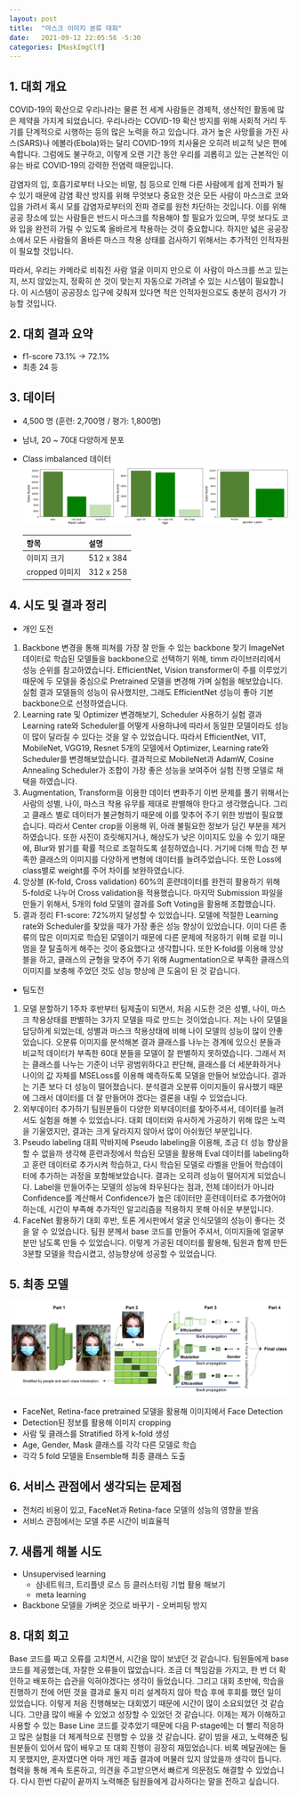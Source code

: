 ```yaml
---
layout: post
title:  "마스크 이미지 분류 대회"
date:   2021-09-12 22:05:56 -5:30
categories: [MaskImgClf]
---
```


## 1. 대회 개요
COVID-19의 확산으로 우리나라는 물론 전 세계 사람들은 경제적, 생산적인 활동에 많은 제약을 가지게 되었습니다. 우리나라는 COVID-19 확산 방지를 위해 사회적 거리 두기를 단계적으로 시행하는 등의 많은 노력을 하고 있습니다. 과거 높은 사망률을 가진 사스(SARS)나 에볼라(Ebola)와는 달리 COVID-19의 치사율은 오히려 비교적 낮은 편에 속합니다. 그럼에도 불구하고, 이렇게 오랜 기간 동안 우리를 괴롭히고 있는 근본적인 이유는 바로 COVID-19의 강력한 전염력 때문입니다.

감염자의 입, 호흡기로부터 나오는 비말, 침 등으로 인해 다른 사람에게 쉽게 전파가 될 수 있기 때문에 감염 확산 방지를 위해 무엇보다 중요한 것은 모든 사람이 마스크로 코와 입을 가려서 혹시 모를 감염자로부터의 전파 경로를 원천 차단하는 것입니다. 이를 위해 공공 장소에 있는 사람들은 반드시 마스크를 착용해야 할 필요가 있으며, 무엇 보다도 코와 입을 완전히 가릴 수 있도록 올바르게 착용하는 것이 중요합니다. 하지만 넓은 공공장소에서 모든 사람들의 올바른 마스크 착용 상태를 검사하기 위해서는 추가적인 인적자원이 필요할 것입니다.

따라서, 우리는 카메라로 비춰진 사람 얼굴 이미지 만으로 이 사람이 마스크를 쓰고 있는지, 쓰지 않았는지, 정확히 쓴 것이 맞는지 자동으로 가려낼 수 있는 시스템이 필요합니다. 이 시스템이 공공장소 입구에 갖춰져 있다면 적은 인적자원으로도 충분히 검사가 가능할 것입니다.

## 2. 대회 결과 요약
* f1-score 73.1% -> 72.1%
* 최종 24 등

## 3. 데이터
* 4,500 명 (훈련: 2,700명 / 평가: 1,800명)
* 남녀, 20 ~ 70대 다양하게 분포
* Class imbalanced 데이터
![](/assets/image/pstage/w4_sun_2.png)

    |항목|설명|
    |------|---|
    |이미지 크기|512 x 384|
    |cropped 이미지|312 x 258|

## 4. 시도 및 결과 정리
* 개인 도전
1.	Backbone 변경을 통해 피쳐를 가장 잘 만들 수 있는 backbone 찾기
ImageNet 데이터로 학습된 모델들을 backbone으로 선택하기 위해, timm 라이브러리에서 성능 순위를 참고하였습니다. EfficientNet, Vision transformer이 주를 이루었기 때문에 두 모델을 중심으로 Pretrained 모델을 변경해 가며 실험을 해보았습니다. 실험 결과 모델들의 성능이 유사했지만, 그래도 EfficientNet 성능이 좋아 기본 backbone으로 선정하였습니다.
2.	Learning rate 및 Optimizer 변경해보기, Scheduler 사용하기
실험 결과 Learning rate와 Scheduler를 어떻게 사용하냐에 따라서 동일한 모델이라도 성능이 많이 달라질 수 있다는 것을 알 수 있었습니다. 따라서 EfficientNet, VIT, MobileNet, VGG19, Resnet 5개의 모델에서 Optimizer, Learning rate와 Scheduler를 변경해보았습니다. 결과적으로 MobileNet과 AdamW, Cosine Annealing Scheduler가 조합이 가장 좋은 성능을 보여주어 실험 진행 모델로 채택을 하였습니다.
3.	Augmentation, Transform을 이용한 데이터 변화주기
이번 문제를 풀기 위해서는 사람의 성별, 나이, 마스크 착용 유무를 제대로 판별해야 한다고 생각했습니다. 그리고 클래스 별로 데이터가 불균형하기 때문에 이를 맞추어 주기 위한 방법이 필요했습니다. 따라서 Center crop을 이용해 위, 아래 불필요한 정보가 담긴 부분을 제거하였습니다. 또한 사진이 흐릿해지거나, 해상도가 낮은 이미지도 있을 수 있기 때문에, Blur와 밝기를 확률 적으로 조절하도록 설정하였습니다. 거기에 더해 학습 전 부족한 클래스의 이미지를 다양하게 변형에 데이터를 늘려주었습니다. 또한 Loss에 class별로 weight를 주어 차이를 보완하였습니다.
4.	앙상블 (K-fold, Cross validation)
60%의 훈련데이터를 완전히 활용하기 위해 5-fold로 나누어 Cross validation을 적용했습니다. 마지막 Submission 파일을 만들기 위해서, 5개의 fold 모델의 결과를 Soft Voting을 활용해 조합했습니다.
5.	결과 정리
F1-score: 72%까지 달성할 수 있었습니다. 모델에 적절한 Learning rate와 Scheduler를 찾았을 때가 가장 좋은 성능 향상이 있었습니다. 이미 다른 종류의 많은 이미지로 학습된 모델이기 때문에 다른 문제에 적응하기 위해 로컬 미니멈을 잘 탈출하게 해주는 것이 중요했다고 생각합니다. 또한 K-fold를 이용해 앙상블을 하고, 클래스의 균형을 맞추어 주기 위해 Augmentation으로 부족한 클래스의 이미지를 보충해 주었던 것도 성능 향상에 큰 도움이 된 것 같습니다.

* 팀도전
1.	모델 분할하기
1주차 후반부터 팀제출이 되면서, 처음 시도한 것은 성별, 나이, 마스크 착용상태를 판별하는 3가지 모델을 따로 만드는 것이었습니다. 저는 나이 모델을 담당하게 되었는데, 성별과 마스크 착용상태에 비해 나이 모델의 성능이 많이 안좋았습니다.
오분류 이미지를 분석해본 결과 클래스를 나누는 경계에 있으신 분들과 비교적 데이터가 부족한 60대 분들을 모델이 잘 판별하지 못하였습니다. 그래서 저는 클래스를 나누는 기준이 너무 광범위하다고 판단해, 클래스를 더 세분화하거나 나이의 값 자체를 MSELoss를 이용해 예측하도록 모델을 만들어 보았습니다. 결과는 기존 보다 더 성능이 떨어졌습니다. 분석결과 오분류 이미지들이 유사했기 때문에 그래서 데이터를 더 잘 만들어야 겠다는 결론을 내릴 수 있었습니다.
2.	외부데이터 추가하기
팀원분들이 다양한 외부데이터를 찾아주셔서, 데이터를 늘려서도 실험을 해볼 수 있었습니다. 대회 데이터와 유사하게 가공하기 위해 많은 노력을 기울였지만, 결과는 크게 달라지지 않아서 많이 아쉬웠던 부분입니다.
3.	Pseudo labeling
대회 막바지에 Pseudo labeling을 이용해, 조금 더 성능 향상을 할 수 없을까 생각해 훈련과정에서 학습된 모델을 활용해 Eval 데이터를 labeling하고 훈련 데이터로 추가시켜 학습하고, 다시 학습된 모델로 라벨을 만들어 학습데이터에 추가하는 과정을 포함해보았습니다. 결과는 오히려 성능이 떨어지게 되었습니다. Label을 만들어주는 모델의 성능에 좌우된다는 점과, 전체 데이터가 아니라 Confidence를 계산해서 Confidence가 높은 데이터만 훈련데이터로 추가했어야 하는데, 시간이 부족해 추가적인 알고리즘을 적용하지 못해 아쉬운 부분입니다.
4.	FaceNet 활용하기
대회 후반, 토론 게시판에서 얼굴 인식모델의 성능이 좋다는 것을 알 수 있었습니다. 팀원 분께서 base 코드를 만들어 주셔서, 이미지들에 얼굴부분만 남도록 만들 수 있었습니다. 이렇게 가공된 데이터를 활용해, 팀원과 함께 만든 3분할 모델을 학습시켰고, 성능향상에 성공할 수 있었습니다.

## 5. 최종 모델
![](/assets/image/pstage/w4_sun_1.png)
* FaceNet, Retina-face pretrained 모델을 활용해 이미지에서 Face Detection
* Detection된 정보를 활용해 이미지 cropping
* 사람 및 클래스를 Stratified 하게 k-fold 생성
* Age, Gender, Mask 클래스를 각각 다른 모델로 학습
* 각각 5 fold 모델을 Ensemble해 최종 클래스 도출

## 6. 서비스 관점에서 생각되는 문제점
* 전처리 비용이 있고, FaceNet과 Retina-face 모델의 성능의 영향을 받음
* 서비스 관점에서는 모델 추론 시간이 비효율적

## 7. 새롭게 해볼 시도
* Unsupervised learning
    * 샴네트워크, 트리플넷 로스 등 클러스터링 기법 활용 해보기
    * meta learning
* Backbone 모델을 가벼운 것으로 바꾸기 - 오버피팅 방지

## 8. 대회 회고
Base 코드를 짜고 오류를 고치면서, 시간을 많이 보냈던 것 같습니다. 팀원들에게 base 코드를 제공했는데, 자잘한 오류들이 많았습니다. 조금 더 책임감을 가지고, 한 번 더 확인하고 배포하는 습관을 익혀야겠다는 생각이 들었습니다. 그리고 대회 초반에, 학습을 진행하기 전에 어떤 것을 결과로 둘지 미리 설계하지 않아 학습 후에 후회를 했던 일이 있었습니다. 이렇게 처음 진행해보는 대회였기 때문에 시간이 많이 소요되었던 것 같습니다. 그만큼 많이 배울 수 있었고 성장할 수 있었던 것 같습니다. 이제는 제가 이해하고 사용할 수 있는 Base Line 코드를 갖추었기 때문에 다음 P-stage에는 더 빨리 적응하고 많은 실험을 더 체계적으로 진행할 수 있을 것 같습니다.
같이 밤을 새고, 노력해준 팀원분들이 있어서 많이 배우고 또 대회 진행이 굉장히 재밌었습니다. 비록 메달권에는 들지 못했지만, 혼자였다면 아마 개인 제출 결과에 머물러 있지 않았을까 생각이 듭니다. 협력을 통해 계속 토론하고, 의견을 주고받으면서 빠르게 의문점도 해결할 수 있었습니다. 다시 한번 다같이 끝까지 노력해준 팀원들에게 감사하다는 말을 전하고 싶습니다.
